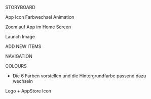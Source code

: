 STORYBOARD

App Icon Farbwechsel Animation

Zoom auf App im Home Screen

Launch Image 

ADD NEW ITEMS

NAVIGATION

COLOURS
- Die 6 Farben vorstellen und die Hintergrundfarbe passend dazu wechseln



















Logo + AppStore Icon